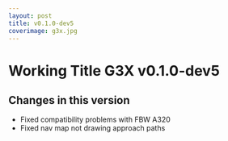 ```yaml
---
layout: post
title: v0.1.0-dev5
coverimage: g3x.jpg
---
```

# Working Title G3X v0.1.0-dev5
## Changes in this version

* Fixed compatibility problems with FBW A320
* Fixed nav map not drawing approach paths
